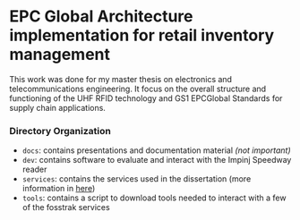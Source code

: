 # EPC Global Architecture implementation for retail inventory management

This work was done for my master thesis on electronics and telecommunications engineering. It focus on the overall structure and functioning of the UHF RFID technology and GS1 EPCGlobal Standards for supply chain applications. 

### Directory Organization

- `docs`: contains presentations and documentation material _(not important)_
- `dev`: contains software to evaluate and interact with the Impinj Speedway reader 
- `services`: contains the services used in the dissertation (more information in [here](https://github.com/dvcorreia/epc-framework-smart-shelve/blob/master/services/README.md))
- `tools`: contains a script to download tools needed to interact with a few of the fosstrak services
